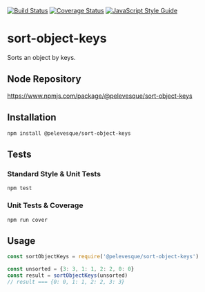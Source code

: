 [![Build Status](https://travis-ci.org/pelevesque/sort-object-keys.svg?branch=master)](https://travis-ci.org/pelevesque/sort-object-keys)
[![Coverage Status](https://coveralls.io/repos/github/pelevesque/sort-object-keys/badge.svg?branch=master)](https://coveralls.io/github/pelevesque/sort-object-keys?branch=master)
[![JavaScript Style Guide](https://img.shields.io/badge/code_style-standard-brightgreen.svg)](https://standardjs.com)

# sort-object-keys

Sorts an object by keys.

## Node Repository

https://www.npmjs.com/package/@pelevesque/sort-object-keys

## Installation

`npm install @pelevesque/sort-object-keys`

## Tests

### Standard Style & Unit Tests

`npm test`

### Unit Tests & Coverage

`npm run cover`

## Usage

```js
const sortObjectKeys = require('@pelevesque/sort-object-keys')
```

```js
const unsorted = {3: 3, 1: 1, 2: 2, 0: 0}
const result = sortObjectKeys(unsorted)
// result === {0: 0, 1: 1, 2: 2, 3: 3}
```

